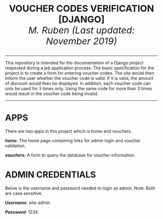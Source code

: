 <htmml>
<p align="center" style = "font-size:30">
  <b> VOUCHER CODES VERIFICATION [DJANGO] </b><br>
  <i> M. Ruben (Last updated: November 2019) </i><br>
</p>
<hr>
<p>This repository is intended for the documentation of a Django project requested during a job application process. 
The basic specification for the project is to create a form for entering voucher codes. The site would then inform the user whether the voucher code is valid.
If it is valid, the amount of discount would then be displayed. In addition, each voucher code can only be used for 3 times only.
Using the same code for more than 3 times would result in the voucher code being invalid.</p> 
<hr>
</html>

# APPS
There are two apps in this project which is home and vouchers.

***home***: The home page containing links for admin login and voucher validation.

***vouchers***: A form to query the database for voucher information.

# ADMIN CREDENTIALS
Below is the username and password needed to login as admin. Note: Both are case sensitive.

***Username***: site-admin 

***Password***: 1234







 













